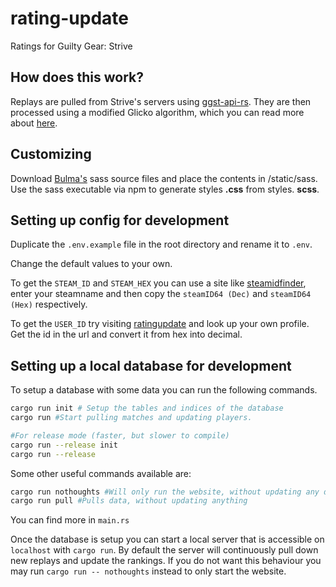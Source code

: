 # rating-update
Ratings for Guilty Gear: Strive

## How does this work?

Replays are pulled from Strive's servers using [ggst-api-rs](https://github.com/xynxynxyn/ggst-api-rs). They are then processed using a modified Glicko algorithm, which you can read more about [here](docs/modified-glicko.md).

## Customizing
Download [Bulma's](https://bulma.io/) sass source files and place the contents in /static/sass. Use the sass executable via npm to generate styles **.css** from styles. **scss**.

## Setting up config for development

Duplicate the `.env.example` file in the root directory and rename it to `.env`.

Change the default values to your own.  

To get the `STEAM_ID` and `STEAM_HEX` you can use a site like [steamidfinder](https://www.steamidfinder.com/), enter your steamname and then copy the `steamID64 (Dec)` and `steamID64 (Hex)` respectively.

To get the `USER_ID` try visiting [ratingupdate](http://ratingupdate.info) and look up your own profile. Get the id in the url and convert it from hex into decimal.

## Setting up a local database for development

To setup a database with some data you can run the following commands.

```bash
cargo run init # Setup the tables and indices of the database
cargo run #Start pulling matches and updating players.

#For release mode (faster, but slower to compile)
cargo run --release init
cargo run --release
```


Some other useful commands available are:
```bash
cargo run nothoughts #Will only run the website, without updating any data
cargo run pull #Pulls data, without updating anything
```

You can find more in `main.rs`


Once the database is setup you can start a local server that is accessible on `localhost`
with `cargo run`. By default the server will continuously pull down new replays and update the rankings. If you do not
want this behaviour you may run `cargo run -- nothoughts` instead to only start the website.
